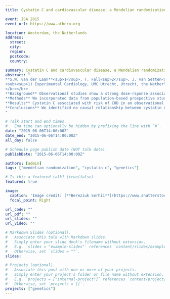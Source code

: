 ```yaml
---
title: Cystatin C and cardiovascular disease, a Mendelian randomization study

event: ISA 2015
event_url: https://www.athero.org

location: Amsterdam, the Netherlands
address:
  street: 
  city: 
  region: 
  postcode: 
  country: 

summary: Cystatin C and cardiovascular disease, a Mendelian randomization study.
abstract: "
**S.W. van der Laan**<sup>1</sup>, T. Fall<sup>2</sup>, J. van Setten<sup>1,3</sup>, P.I.W. de Bakker<sup>3,4</sup>, G. Pasterkamp<sup>1</sup>, J. Ärnlöv<sup>2</sup>, M.V. Holmes<sup>5</sup>, F.W. Asselbergs<sup>3,6,7,8</sup> on behalf of the Cystatin C MR Consortium.</br>
<sub><sup>1) Experimental Cardiology, UMC Utrecht, Utrecht, the Netherlands; 2) Department of Medical Sciences, Uppsala Uni- versity, Uppsala, Sweden; 3) Department of Medical Genetics, UMC Utrecht, Utrecht, the Netherlands; 4) Julius Center for Health Sciences and Primary Care, UMC Utrecht, Utrecht, the Netherlands; 5) Penn Medicine, University of Pennsylvania Health System, United States of America; 6) Institute of Cardiovascular Science, Faculty of Population Health Sciences, University College London, London, United Kingdom; 7) Durrer Center for Cardiogene- tic Research, ICIN-Netherlands Heart Institute, Utrecht, the Netherlands; 8) Department of Cardiology, UMC Utrecht, Utrecht, the Netherlands.</sup></sub>
</br></br>
**Background** Observational studies show a strong dose-rsponse association between circulating cystatin C (encoded by CST3) and incident coronary heart disease (CHD), independent of traditional risk factors and renal function. This supports the hypothesis that circulating cystatin C could represent a causal factor for CHD. However, residual confounding and reverse causality could be alternative explanations that are difficult to tease from observational studies. We sought to investigate the causal role of cystatin C in CHD development by conducting a Mendelian randomization (MR) analysis using a common variant in the *CST3* locus.</br></br>
**Methods** We incorporated data from population-based prospective studies (17 cohorts with 77,501 individuals) with 37,808 measures of cystatin C and added genetic association data from 28 additional datasets (n=123,766) from the CARDIoGRAM, METASTROKE, and CHARGE consortia to yield a total combined sample size of 201,267 individuals including 41,229 CHD events. We used a common variant (rs911119) in *CST3* as a genetic instrument for cystatin C to investigate its causal role in CHD.</br></br>
**Results** Cystatin C associated with risk of CHD in an observational analysis adjusted for age and sex (odds ratio [OR] 2.20; 95% confidence interval [CI]: 1.90, 2.57 per doubling of cystatin C concentration; p=8.87x10<sup>-31</sup>); additional adjustment for confounders (smoking, HDL-cholesterol, BMI, CKD-EPI, and systolic blood pressure) diminished the association (OR 1.60; 95%CI 1.34, 1.96 per doubling of cystatin C concentration; p=9.09x10<sup>-7</sup>). Rs911119 was associated with a decrease on circulating cystatin C levels (5.94% per minor allele; 95%CI 5.51, 6.36; p=4.49x10<sup>-149</sup>), explaining 2.8% of the phenotypic variation. However, the variant did not show significant association with risk of CHD (OR 1.01 (95%CI 0.99, 1.03; p=0.41). Using Mendelian randomization, no causal effect of cystatin C on CHD risk was identified (OR 1.10 per doubling cystatin-C; 95%CI 0.86, 1.41, p=0.459), even though we had >90% power to detect. A causal effect for cystatin C was not identified for any other cardiovascular outcome.</br></br>
**Conclusions** We identified no causal relationship between cystatin C and CVD outcomes. Therapeutics aimed at lowering cystatin-C should not be prioritized for randomized clinical trials of CHD prevention.
"

# Talk start and end times.
#   End time can optionally be hidden by prefixing the line with `#`.
date: "2015-06-06T14:00:00Z"
date_end: "2015-06-06T14:00:00Z"
all_day: false

# Schedule page publish date (NOT talk date).
publishDate: "2015-06-06T14:00:00Z"

authors: [admin]
tags: ["mendelian randomization", "cystatin c", "genetics"]

# Is this a featured talk? (true/false)
featured: true

image:
  caption: 'Image credit: [**Bereziuk Serhii**](https://www.shutterstock.com/g/bereziuk%20serhii)'
  focal_point: Right

url_code: ""
url_pdf: ""
url_slides: ""
url_video: ""

# Markdown Slides (optional).
#   Associate this talk with Markdown slides.
#   Simply enter your slide deck's filename without extension.
#   E.g. `slides = "example-slides"` references `content/slides/example-slides.md`.
#   Otherwise, set `slides = ""`.
slides:

# Projects (optional).
#   Associate this post with one or more of your projects.
#   Simply enter your project's folder or file name without extension.
#   E.g. `projects = ["internal-project"]` references `content/project/deep-learning/index.md`.
#   Otherwise, set `projects = []`.
projects: ["genetics"]
---
```


